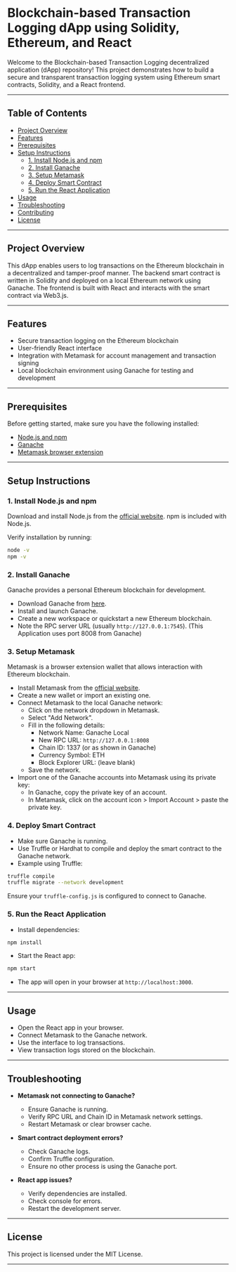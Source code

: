 # Blockchain-based Transaction Logging dApp using Solidity, Ethereum, and React

Welcome to the Blockchain-based Transaction Logging decentralized application (dApp) repository! This project demonstrates how to build a secure and transparent transaction logging system using Ethereum smart contracts, Solidity, and a React frontend.

---

## Table of Contents

- [Project Overview](#project-overview)
- [Features](#features)
- [Prerequisites](#prerequisites)
- [Setup Instructions](#setup-instructions)
  - [1. Install Node.js and npm](#1-install-nodejs-and-npm)
  - [2. Install Ganache](#2-install-ganache)
  - [3. Setup Metamask](#3-setup-metamask)
  - [4. Deploy Smart Contract](#4-deploy-smart-contract)
  - [5. Run the React Application](#5-run-the-react-application)
- [Usage](#usage)
- [Troubleshooting](#troubleshooting)
- [Contributing](#contributing)
- [License](#license)

---

## Project Overview

This dApp enables users to log transactions on the Ethereum blockchain in a decentralized and tamper-proof manner. The backend smart contract is written in Solidity and deployed on a local Ethereum network using Ganache. The frontend is built with React and interacts with the smart contract via Web3.js.

---

## Features

- Secure transaction logging on the Ethereum blockchain
- User-friendly React interface
- Integration with Metamask for account management and transaction signing
- Local blockchain environment using Ganache for testing and development

---

## Prerequisites

Before getting started, make sure you have the following installed:

- [Node.js and npm](https://nodejs.org/)
- [Ganache](https://trufflesuite.com/ganache/)
- [Metamask browser extension](https://metamask.io/)

---

## Setup Instructions

### 1. Install Node.js and npm

Download and install Node.js from the [official website](https://nodejs.org/). npm is included with Node.js.

Verify installation by running:

```bash
node -v
npm -v
```

### 2. Install Ganache

Ganache provides a personal Ethereum blockchain for development.

- Download Ganache from [here](https://trufflesuite.com/ganache/).
- Install and launch Ganache.
- Create a new workspace or quickstart a new Ethereum blockchain.
- Note the RPC server URL (usually `http://127.0.0.1:7545`).
(This Application uses port 8008 from Ganache)

### 3. Setup Metamask

Metamask is a browser extension wallet that allows interaction with Ethereum blockchain.

- Install Metamask from the [official website](https://metamask.io/).
- Create a new wallet or import an existing one.
- Connect Metamask to the local Ganache network:
  - Click on the network dropdown in Metamask.
  - Select "Add Network".
  - Fill in the following details:
    - Network Name: Ganache Local
    - New RPC URL: `http://127.0.0.1:8008`
    - Chain ID: 1337 (or as shown in Ganache)
    - Currency Symbol: ETH
    - Block Explorer URL: (leave blank)
  - Save the network.
- Import one of the Ganache accounts into Metamask using its private key:
  - In Ganache, copy the private key of an account.
  - In Metamask, click on the account icon > Import Account > paste the private key.

### 4. Deploy Smart Contract

- Make sure Ganache is running.
- Use Truffle or Hardhat to compile and deploy the smart contract to the Ganache network.
- Example using Truffle:

```bash
truffle compile
truffle migrate --network development
```

Ensure your `truffle-config.js` is configured to connect to Ganache.

### 5. Run the React Application

- Install dependencies:

```bash
npm install
```

- Start the React app:

```bash
npm start
```

- The app will open in your browser at `http://localhost:3000`.

---

## Usage

- Open the React app in your browser.
- Connect Metamask to the Ganache network.
- Use the interface to log transactions.
- View transaction logs stored on the blockchain.

---

## Troubleshooting

- **Metamask not connecting to Ganache?**
  - Ensure Ganache is running.
  - Verify RPC URL and Chain ID in Metamask network settings.
  - Restart Metamask or clear browser cache.

- **Smart contract deployment errors?**
  - Check Ganache logs.
  - Confirm Truffle configuration.
  - Ensure no other process is using the Ganache port.

- **React app issues?**
  - Verify dependencies are installed.
  - Check console for errors.
  - Restart the development server.

---

## License

This project is licensed under the MIT License.

---